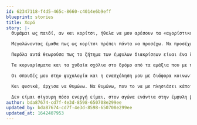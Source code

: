 ```yaml
---
id: 62347118-f4d5-465c-8660-c4014e6b9eff
blueprint: stories
title: Χαρά
story: |-
  Θυμάμαι ως παιδί, αν και κορίτσι, ήθελα να μου αρέσουν τα «αγορίστικα» πράγματα και προσπαθούσα να απαρνηθώ τις πιο «κοριτσίστικες» πλευρές μου γιατί τα αγόρια ήταν «κουλ» ενώ τα κορίτσια ξενέρωτα. Δεν νομίζω πως κανείς μου είχε πει ποτέ πως «τα αγόρια είναι καλύτερα από τα κορίτσια», όμως αυτό ήταν καλά εγγεγραμμένο στο μυαλό μου. 

  Μεγαλώνοντας έμαθα πως ως κορίτσι πρέπει πάντα να προσέχω. Να προσέχω τι φοράω, να μην προκαλώ. Να προσέχω τι λέω και πως εκφράζω την γνώμη μου ώστε να μην χαρακτηριστώ ισχυρογνώμων, πολυλογού, γκρινιάρα. Να προσέχω το πόσο πορώνομαι στα παιχνίδια ή τα αθλήματα, ώστε να μην με πουν υπερβολικά ανταγωνιστική ή κυριαρχική. 

  Παρόλα αυτά θεωρούσα πως το ζήτημα των έμφυλων διακρίσεων είναι ένα ζήτημα του παρελθόντος. Άλλωστε οι γυναίκες μπορούνε να ψηφίσουν, να σπουδάσουν, να δουλέψουν. Τι άλλο να θέλουν; 

  Τα κορναρίσματα και τα χυδαία σχόλια στο δρόμο από τα αμάξια που με προσπερνούσαν κάθε φορά που περπατούσα μόνη μου ή με φίλες έμοιαζαν απολύτως φυσικά και αναμενόμενα. Και όταν ένα αμάξι με ακολουθούσε στο στενό, προχωρώντας δίπλα μου σιγά σιγά, μπορεί να σκεφτόμουν καθώς η καρδιά μου χτυπούσε πολύ δυνατά «αχ, γιατί το φόρεσα αυτό το τζιν σήμερα;». Όσο για τις φορές που κάποιος με είχε χουφτώσει σε ένα γεμάτο από κόσμο λεωφορείο, ή είχα δει κάποιον άντρα να αυνανίζεται δημόσια, αυτά τα θεωρούσα προϊόντα «λίγων ανώμαλων».

  Οι σπουδές μου στην ψυχολογία και η ενασχόληση μου με διάφορα κοινωνικά ζητήματα άρχισαν να μου αλλάζουν κάπως την οπτική. Ήρθα σε επαφή με έννοιες και ιδέες όπως το κοινωνικό και το βιολογικό φύλο, οι διαφορές στην ανατροφή και την κοινωνικοποίηση των δύο φύλων, οι ρόλοι των φύλων, η κοινωνική ταυτότητα, οι κοινωνικές νόρμες και τα στερεότυπα. Παράλληλα, άρχισα να μαθαίνω περισσότερα για την ενδοοικογενειακή βία και τις έμφυλες διαστάσεις της, τον κύκλο της κακοποίησης κλπ. Κι αναγνώρισα, σταδιακά, πως υπάρχει μία κοινωνική διάσταση σε όλα αυτά τα ζητήματα που θεωρούσα φυσιολογικά/αναμενόμενα ή μεμονωμένα περιστατικά.

  Και φυσικά, άρχισα να θυμώνω. Να θυμώνω, που το να με πλησιάσει κάποιος άγνωστος με τρόπο παραβιαστικό είναι ένα φαινόμενο τόσο συχνό, και που όταν αυτό συμβαίνει, δεν αρκεί το δικό μου «δεν ενδιαφέρομαι, ευχαριστώ» αλλά πρέπει να συμπληρωθεί από το «είμαι δεσμευμένη». Γιατί ο μόνος «έγκυρος» λόγος να αρνηθώ είναι το ότι είμαι «κάποιου άλλου». Να αγανακτώ που πρέπει να κυκλοφορώ συνεχώς με φόβο. Και παρόλο που θεωρώ τον εαυτό μου αρκετά τυχερό, γιατί δεν μου έχει συμβεί κάτι πιο σοβαρό, παράλληλα υπάρχει έντονος θυμός για τη συλλογική αδικία. 

  Δεν είμαι σίγουρη πόσο ενεργή είμαι, στον αγώνα ενάντια στην έμφυλη βία. Όμως, νομίζω πως ξεκινάει από αυτό το συλλογικό συναίσθημα και την αυτό-εξέταση σε όλες αυτές εσωτερικευμένες αντιλήψεις μου και συνεχίζει με συζητήσεις – κάποιες φορές δύσκολες ή άβολες – με τους φίλους και τους συγγενείς που ακόμη το πρώτο πράγμα που θα σκεφτούν στην είδηση ενός βιασμού είναι «τι φορούσε;».
author: bda87674-cd7f-4e3d-8598-650708e299ee
updated_by: bda87674-cd7f-4e3d-8598-650708e299ee
updated_at: 1642407953
---
```

